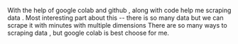 With the help of google colab and github , along with code help me scraping data .
Most interesting part about this -- there is so many data but we can scrape it with minutes with multiple dimensions 
There are so many ways to scraping data , but google colab is best choose for me.
